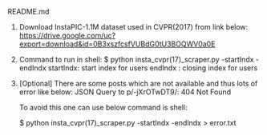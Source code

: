 README.md

1. Download InstaPIC-1.1M dataset used in CVPR(2017) from link below:
	https://drive.google.com/uc?export=download&id=0B3xszfcsfVUBdG0tU3BOQWV0a0E

2. Command to run in shell: $ python insta_cvpr(17)_scraper.py -startIndx -endIndx
	startIndx: start index for users
	endIndx  : closing index for users

3. [Optional] There are some posts which are not available and thus lots of error like below:
	JSON Query to p/-jXrOTwDT9/: 404 Not Found

	To avoid this one can use below command is shell:

	$ python insta_cvpr(17)_scraper.py -startIndx -endIndx > error.txt


